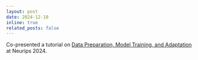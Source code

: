 ```yaml
---
layout: post
date: 2024-12-10
inline: true
related_posts: false
---
```


Co-presented a tutorial on [Data Preparation, Model Training, and Adaptation](https://neurips.cc/virtual/2024/tutorial/99526) at Neurips 2024.
